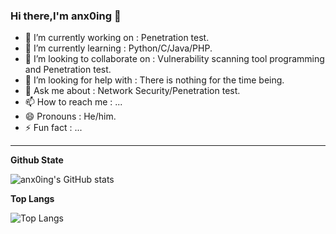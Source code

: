### Hi there,I'm anx0ing 👋

<!--
**anx0ing/anx0ing** is a ✨ _special_ ✨ repository because its `README.md` (this file) appears on your GitHub profile.
Here are some ideas to get you started:
-->

- 🔭 I’m currently working on : Penetration test.
- 🌱 I’m currently learning : Python/C/Java/PHP.
- 👯 I’m looking to collaborate on : Vulnerability scanning tool programming and Penetration test.
- 🤔 I’m looking for help with : There is nothing for the time being.
- 💬 Ask me about : Network Security/Penetration test.
- 📫 How to reach me : ...
- 😄 Pronouns : He/him.
- ⚡ Fun fact : ...

---

**Github State**

![anx0ing's GitHub stats](https://github-readme-stats.vercel.app/api?username=anx0ing&show_icons=true&theme=radical)

**Top Langs**

![Top Langs](https://github-readme-stats.vercel.app/api/top-langs/?username=anx0ing&layout=compact&theme=radical)
